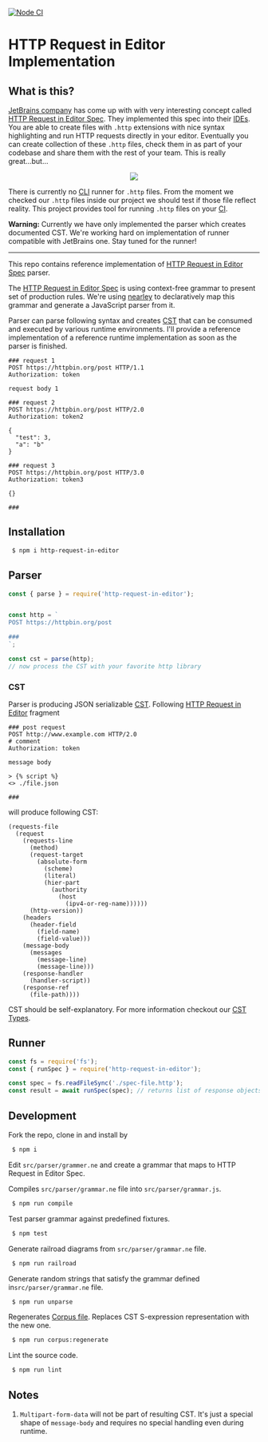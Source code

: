 [![Node CI](https://github.com/char0n/http-request-in-editor/workflows/Node.js%20CI/badge.svg)](https://github.com/char0n/http-request-in-editor/actions?query=workflow%3A%22Node.js+CI%22)

# HTTP Request in Editor Implementation

## What is this?

[JetBrains company](https://www.jetbrains.com/help/idea/http-client-in-product-code-editor.html) has come up with
with very interesting concept called [HTTP Request in Editor Spec](https://github.com/JetBrains/http-request-in-editor-spec/blob/master/spec.md).
They implemented this spec into their [IDEs](https://www.jetbrains.com/help/idea/http-client-in-product-code-editor.html).
You are able to create files with `.http` extensions with nice syntax highlighting and run HTTP requests directly in your editor.
Eventually you can create collection of these `.http` files, check them in as part of your codebase and
share them with the rest of your team. This is really great...but...

<p align="center"><img src="https://resources.jetbrains.com/help/img/idea/2019.3/basic_request.png" /></p>

There is currently no [CLI](https://en.wikipedia.org/wiki/Command-line_interface) runner for `.http` files. From the
moment we checked our `.http` files inside our project we should test if those file reflect reality.
This project provides tool for running `.http` files on your [CI](https://en.wikipedia.org/wiki/Continuous_integration).

**Warning:** Currently we have only implemented the parser which creates documented CST. We're working hard on implementation
of runner compatible with JetBrains one. Stay tuned for the runner!

<hr />

This repo contains reference implementation of [HTTP Request in Editor Spec](https://github.com/JetBrains/http-request-in-editor-spec/blob/master/spec.md) parser.

The [HTTP Request in Editor Spec](https://github.com/JetBrains/http-request-in-editor-spec/blob/master/spec.md) is using context-free grammar to present set of production rules.
We're using [nearley](https://nearley.js.org/) to declaratively map this grammar and generate a JavaScript parser from it.

Parser can parse following syntax and creates [CST](https://en.wikipedia.org/wiki/Parse_tree)
that can be consumed and executed by various runtime environments. I'll provide a reference implementation
of a reference runtime implementation as soon as the parser is finished.

```
### request 1
POST https://httpbin.org/post HTTP/1.1
Authorization: token

request body 1

### request 2
POST https://httpbin.org/post HTTP/2.0
Authorization: token2

{
  "test": 3,
  "a": "b"
}

### request 3
POST https://httpbin.org/post HTTP/3.0
Authorization: token3

{}

###
```

## Installation

```sh
 $ npm i http-request-in-editor
```

## Parser

```js
const { parse } = require('http-request-in-editor');


const http = `
POST https://httpbin.org/post

###
`;

const cst = parse(http);
// now process the CST with your favorite http library
```


### CST

Parser is producing JSON serializable [CST](https://en.wikipedia.org/wiki/Parse_tree). Following [HTTP Request in Editor](https://github.com/JetBrains/http-request-in-editor-spec/blob/master/spec.md) fragment

```
### post request
POST http://www.example.com HTTP/2.0
# comment
Authorization: token

message body

> {% script %}
<> ./file.json

###
```

will produce following CST:

```
(requests-file
  (request
    (requests-line
      (method)
      (request-target
        (absolute-form
          (scheme)
          (literal)
          (hier-part
            (authority
              (host
                (ipv4-or-reg-name))))))
      (http-version))
    (headers
      (header-field
        (field-name)
        (field-value)))
    (message-body
      (messages
        (message-line)
        (message-line)))
    (response-handler
      (handler-script))
    (response-ref
      (file-path))))
```

CST should be self-explanatory. For more information checkout our [CST Types](https://github.com/char0n/http-request-in-editor/tree/master/src/parser/cst).

## Runner

```js
const fs = require('fs');
const { runSpec } = require('http-request-in-editor');

const spec = fs.readFileSync('./spec-file.http');
const result = await runSpec(spec); // returns list of response objects
```

## Development

Fork the repo, clone in and install by

```sh
 $ npm i
```

Edit `src/parser/grammer.ne` and create a grammar that maps to HTTP Request in Editor Spec.

Compiles `src/parser/grammar.ne` file into `src/parser/grammar.js`.
```sh
 $ npm run compile
```

Test parser grammar against predefined fixtures.
```sh
 $ npm test
```

Generate railroad diagrams from `src/parser/grammar.ne` file.
```sh
 $ npm run railroad
```

Generate random strings that satisfy the grammar defined in`src/parser/grammar.ne` file.
```sh
 $ npm run unparse
```

Regenerates [Corpus file](https://github.com/char0n/http-request-in-editor/tree/master/test/corpus/corpus.txt). Replaces CST S-expression representation with the new one.
```sh
 $ npm run corpus:regenerate
```

Lint the source code.
```sh
 $ npm run lint
```

## Notes


1. `Multipart-form-data` will not be part of resulting CST. It's just a special shape of `message-body` and requires
no special handling even during runtime.
